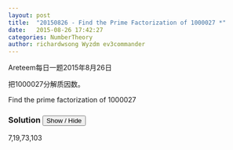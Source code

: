 ```yaml
---
layout: post
title:  "20150826 - Find the Prime Factorization of 1000027 *"
date:   2015-08-26 17:42:27
categories: NumberTheory
author: richardwsong Wyzdm ev3commander
---
```

Areteem每日一题2015年8月26日
<br>
<problem>
<p>	
把1000027分解质因数。
</P>
<p>
Find the prime factorization of 1000027
</p>
</problem>



### Solution <button>Show / Hide</button>


<solution>

7,19,73,103

</solution>
